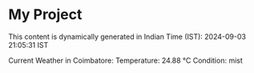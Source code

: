 # My Project

This content is dynamically generated in Indian Time (IST): 2024-09-03 21:05:31 IST


Current Weather in Coimbatore:
Temperature: 24.88 °C
Condition: mist
